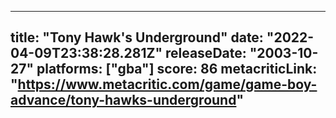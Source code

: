 
---
title: "Tony Hawk's Underground"
date: "2022-04-09T23:38:28.281Z"
releaseDate: "2003-10-27"
platforms: ["gba"]
score: 86
metacriticLink: "https://www.metacritic.com/game/game-boy-advance/tony-hawks-underground"
---
